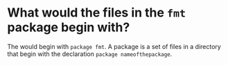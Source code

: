# What would the files in the `fmt` package begin with?

The would begin with `package fmt`. A package is a set of files
in a directory that begin with the declaration `package nameofthepackage`.
